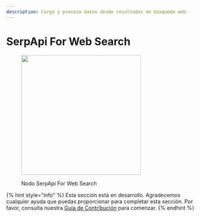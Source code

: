 ```yaml
---
description: Carga y procesa datos desde resultados de búsqueda web.
---
```


# SerpApi For Web Search

<figure><img src="../../../.gitbook/assets/image (81).png" alt="" width="319"><figcaption><p>Nodo SerpApi For Web Search</p></figcaption></figure>

{% hint style="info" %}
Esta sección está en desarrollo. Agradecemos cualquier ayuda que puedas proporcionar para completar esta sección. Por favor, consulta nuestra [Guía de Contribución](../../../contributing/) para comenzar.
{% endhint %}
